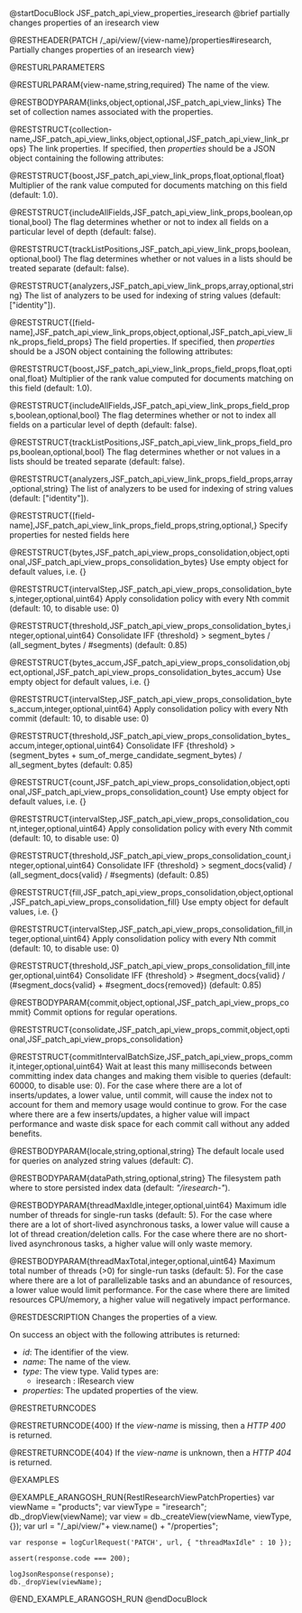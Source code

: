 
@startDocuBlock JSF_patch_api_view_properties_iresearch
@brief partially changes properties of an iresearch view

@RESTHEADER{PATCH /_api/view/{view-name}/properties#iresearch, Partially changes properties of an iresearch view}

@RESTURLPARAMETERS

@RESTURLPARAM{view-name,string,required}
The name of the view.

@RESTBODYPARAM{links,object,optional,JSF_patch_api_view_links}
The set of collection names associated with the properties.

@RESTSTRUCT{collection-name,JSF_patch_api_view_links,object,optional,JSF_patch_api_view_link_props}
The link properties. If specified, then *properties*
should be a JSON object containing the following attributes:

@RESTSTRUCT{boost,JSF_patch_api_view_link_props,float,optional,float}
Multiplier of the rank value computed for documents matching on this field (default: 1.0).

@RESTSTRUCT{includeAllFields,JSF_patch_api_view_link_props,boolean,optional,bool}
The flag determines whether or not to index all fields on a particular level of depth (default: false).

@RESTSTRUCT{trackListPositions,JSF_patch_api_view_link_props,boolean,optional,bool}
The flag determines whether or not values in a lists should be treated separate (default: false).

@RESTSTRUCT{analyzers,JSF_patch_api_view_link_props,array,optional,string}
The list of analyzers to be used for indexing of string values (default: ["identity"]).

@RESTSTRUCT{[field-name],JSF_patch_api_view_link_props,object,optional,JSF_patch_api_view_link_props_field_props}
The field properties. If specified, then *properties*
should be a JSON object containing the following attributes:

@RESTSTRUCT{boost,JSF_patch_api_view_link_props_field_props,float,optional,float}
Multiplier of the rank value computed for documents matching on this field (default: 1.0).

@RESTSTRUCT{includeAllFields,JSF_patch_api_view_link_props_field_props,boolean,optional,bool}
The flag determines whether or not to index all fields on a particular level of depth (default: false).

@RESTSTRUCT{trackListPositions,JSF_patch_api_view_link_props_field_props,boolean,optional,bool}
The flag determines whether or not values in a lists should be treated separate (default: false).

@RESTSTRUCT{analyzers,JSF_patch_api_view_link_props_field_props,array,optional,string}
The list of analyzers to be used for indexing of string values (default: ["identity"]).

@RESTSTRUCT{[field-name],JSF_patch_api_view_link_props_field_props,string,optional,}
Specify properties for nested fields here

@RESTSTRUCT{bytes,JSF_patch_api_view_props_consolidation,object,optional,JSF_patch_api_view_props_consolidation_bytes}
Use empty object for default values, i.e. {}

@RESTSTRUCT{intervalStep,JSF_patch_api_view_props_consolidation_bytes,integer,optional,uint64}
Apply consolidation policy with every Nth commit (default: 10, to disable use: 0)

@RESTSTRUCT{threshold,JSF_patch_api_view_props_consolidation_bytes,integer,optional,uint64}
Consolidate IFF {threshold} > segment_bytes / (all_segment_bytes / #segments) (default: 0.85)

@RESTSTRUCT{bytes_accum,JSF_patch_api_view_props_consolidation,object,optional,JSF_patch_api_view_props_consolidation_bytes_accum}
Use empty object for default values, i.e. {}

@RESTSTRUCT{intervalStep,JSF_patch_api_view_props_consolidation_bytes_accum,integer,optional,uint64}
Apply consolidation policy with every Nth commit (default: 10, to disable use: 0)

@RESTSTRUCT{threshold,JSF_patch_api_view_props_consolidation_bytes_accum,integer,optional,uint64}
Consolidate IFF {threshold} > (segment_bytes + sum_of_merge_candidate_segment_bytes) / all_segment_bytes (default: 0.85)

@RESTSTRUCT{count,JSF_patch_api_view_props_consolidation,object,optional,JSF_patch_api_view_props_consolidation_count}
Use empty object for default values, i.e. {}

@RESTSTRUCT{intervalStep,JSF_patch_api_view_props_consolidation_count,integer,optional,uint64}
Apply consolidation policy with every Nth commit (default: 10, to disable use: 0)

@RESTSTRUCT{threshold,JSF_patch_api_view_props_consolidation_count,integer,optional,uint64}
Consolidate IFF {threshold} > segment_docs{valid} / (all_segment_docs{valid} / #segments) (default: 0.85)

@RESTSTRUCT{fill,JSF_patch_api_view_props_consolidation,object,optional,JSF_patch_api_view_props_consolidation_fill}
Use empty object for default values, i.e. {}

@RESTSTRUCT{intervalStep,JSF_patch_api_view_props_consolidation_fill,integer,optional,uint64}
Apply consolidation policy with every Nth commit (default: 10, to disable use: 0)

@RESTSTRUCT{threshold,JSF_patch_api_view_props_consolidation_fill,integer,optional,uint64}
Consolidate IFF {threshold} > #segment_docs{valid} / (#segment_docs{valid} + #segment_docs{removed}) (default: 0.85)

@RESTBODYPARAM{commit,object,optional,JSF_patch_api_view_props_commit}
Commit options for regular operations.

@RESTSTRUCT{consolidate,JSF_patch_api_view_props_commit,object,optional,JSF_patch_api_view_props_consolidation}

@RESTSTRUCT{commitIntervalBatchSize,JSF_patch_api_view_props_commit,integer,optional,uint64}
Wait at least this many milliseconds between committing index data changes and
making them visible to queries (default: 60000, to disable use: 0).
For the case where there are a lot of inserts/updates, a lower value, until commit, will cause the index not to account for them and
memory usage would continue to grow.
For the case where there are a few inserts/updates, a higher value will impact performance and waste disk space for each
commit call without any added benefits.

@RESTBODYPARAM{locale,string,optional,string}
The default locale used for queries on analyzed string values (default: *C*).

@RESTBODYPARAM{dataPath,string,optional,string}
The filesystem path where to store persisted index data (default: *"<ArangoDB database path>/iresearch-<index id>"*).

@RESTBODYPARAM{threadMaxIdle,integer,optional,uint64}
Maximum idle number of threads for single-run tasks (default: 5).
For the case where there are a lot of short-lived asynchronous tasks, a lower value will cause a lot of thread creation/deletion calls.
For the case where there are no short-lived asynchronous tasks, a higher value will only waste memory.

@RESTBODYPARAM{threadMaxTotal,integer,optional,uint64}
Maximum total number of threads (>0) for single-run tasks (default: 5).
For the case where there are a lot of parallelizable tasks and an abundance of resources, a lower value would limit performance.
For the case where there are limited resources CPU/memory, a higher value will negatively impact performance.

@RESTDESCRIPTION
Changes the properties of a view.

On success an object with the following attributes is returned:
- *id*: The identifier of the view.
- *name*: The name of the view.
- *type*: The view type. Valid types are:
  - iresearch : IResearch view
- *properties*: The updated properties of the view.

@RESTRETURNCODES

@RESTRETURNCODE{400}
If the *view-name* is missing, then a *HTTP 400* is
returned.

@RESTRETURNCODE{404}
If the *view-name* is unknown, then a *HTTP 404*
is returned.

@EXAMPLES

@EXAMPLE_ARANGOSH_RUN{RestIResearchViewPatchProperties}
    var viewName = "products";
    var viewType = "iresearch";
    db._dropView(viewName);
    var view = db._createView(viewName, viewType, {});
    var url = "/_api/view/"+ view.name() + "/properties";

    var response = logCurlRequest('PATCH', url, { "threadMaxIdle" : 10 });

    assert(response.code === 200);

    logJsonResponse(response);
    db._dropView(viewName);
@END_EXAMPLE_ARANGOSH_RUN
@endDocuBlock


